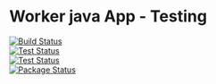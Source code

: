 # Worker java App - Testing

[![Build Status](http://34.220.104.201:8080/buildStatus/icon?job=instavote%2Fworker-build)](http://34.220.104.201:8080/job/instavote/job/worker-build&subject=Build&color=blue)
<br>
[![Test Status](http://34.220.104.201:8080/buildStatus/icon?job=instavote%2Fworker-test&subject=UnitTest&color=pink)](http://34.220.104.201:8080/job/instavote/job/worker-test/)
<br>
[![Test Status](http://34.220.104.201:8080/buildStatus/icon?job=instavote%2Fworker-test)](http://34.220.104.201:8080/job/instavote/job/worker-test/)
<br>
[![Package Status](http://34.220.104.201:8080/buildStatus/icon?job=instavote%2Fworker-package)](http://34.220.104.201:8080/job/instavote/job/worker-package/)
